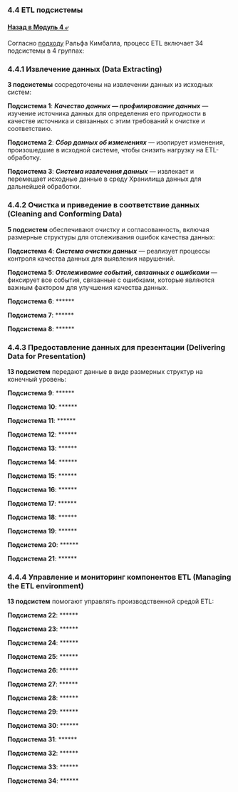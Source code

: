 ### 4.4 ETL подсистемы

#### [Назад в Модуль 4 ⤶](/DE-101/Module4/readme.md)

Согласно [подходу](https://www.kimballgroup.com/data-warehouse-business-intelligence-resources/kimball-techniques/etl-architecture-34-subsystems/) 
Ральфа Кимбалла, процесс ETL включает 34 подсистемы в 4 группах:

### 4.4.1 Извлечение данных (Data Extracting)
**3 подсистемы** сосредоточены на извлечении данных из исходных систем:

**Подсистема 1**: ***Качество данных — профилирование данных*** — изучение источника данных для определения 
его пригодности в качестве источника и связанных с этим требований к очистке и соответствию.

**Подсистема 2**: ***Сбор данных об изменениях*** — изолирует изменения, произошедшие в исходной системе, 
чтобы снизить нагрузку на ETL-обработку.

**Подсистема 3**: ***Система извлечения данных*** — извлекает и перемещает исходные данные в среду Хранилища данных 
для дальнейшей обработки.

### 4.4.2 Очистка и приведение в соответствие данных (Cleaning and Conforming Data)
**5 подсистем** обеспечивают очистку и согласованность, включая размерные структуры для отслеживания 
ошибок качества данных:

**Подсистема 4**: ***Система очистки данных*** — реализует процессы контроля качества данных для выявления нарушений.

**Подсистема 5**: ***Отслеживание событий, связанных с ошибками*** — фиксирует все события, связанные с ошибками, 
которые являются важным фактором для улучшения качества данных.

**Подсистема 6**: ******

**Подсистема 7**: ******

**Подсистема 8**: ******

### 4.4.3 Предоставление данных для презентации (Delivering Data for Presentation)
**13 подсистем** передают данные в виде размерных структур на конечный уровень:

**Подсистема 9**: ******

**Подсистема 10**: ******

**Подсистема 11**: ******

**Подсистема 12**: ******

**Подсистема 13**: ******

**Подсистема 14**: ******

**Подсистема 15**: ******

**Подсистема 16**: ******

**Подсистема 17**: ******

**Подсистема 18**: ******

**Подсистема 19**: ******

**Подсистема 20**: ******

**Подсистема 21**: ******

### 4.4.4 Управление и мониторинг компонентов ETL (Managing the ETL environment)
**13 подсистем** помогают управлять производственной средой ETL:

**Подсистема 22**: ******

**Подсистема 23**: ******

**Подсистема 24**: ******

**Подсистема 25**: ******

**Подсистема 26**: ******

**Подсистема 27**: ******

**Подсистема 28**: ******

**Подсистема 29**: ******

**Подсистема 30**: ******

**Подсистема 31**: ******

**Подсистема 32**: ******

**Подсистема 33**: ******

**Подсистема 34**: ******